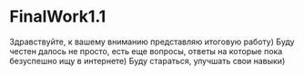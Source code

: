 # FinalWork1.1
Здравствуйте, к вашему вниманию представляю итоговую работу)
Буду честен далось не просто, есть еще вопросы, ответы на которые пока безуспешно ищу в интернете)
Буду стараться, улучшать свои навыки)
